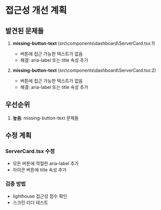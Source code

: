# 접근성 개선 계획

## 발견된 문제들

1. **missing-button-text** (src\components\dashboard\ServerCard.tsx:1)
   - 버튼에 접근 가능한 텍스트가 없음
   - 해결: aria-label 또는 title 속성 추가

2. **missing-button-text** (src\components\dashboard\ServerCard.tsx:2)
   - 버튼에 접근 가능한 텍스트가 없음
   - 해결: aria-label 또는 title 속성 추가

## 우선순위

1. **높음**: missing-button-text 문제들

## 수정 계획

### ServerCard.tsx 수정

- 모든 버튼에 적절한 aria-label 추가
- 아이콘 버튼에 title 속성 추가

### 검증 방법

- lighthouse 접근성 점수 확인
- 스크린 리더 테스트
